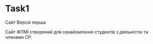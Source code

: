 # Task1
Сайт
Версія перша

Сайт ФПМІ створений для ознайомлення студентів з діяльністю та членами СР.
